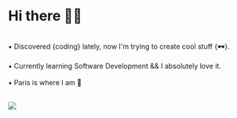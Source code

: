 # Hi there 🖖🏼
<br />
▪ Discovered {coding} lately, now I'm trying to create cool stuff {🕶}. 
<br />
<br />
▪️ Currently learning Software Development && I absolutely love it.   
<br />
<br />
▪️ Paris is where I am 📍
<br />
<br />

![](https://media.giphy.com/media/QWkuGmMgphvmE/giphy.gif)

